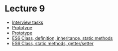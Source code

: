 <h1>
    Lecture 9
</h1>

<ul>
    <li>
        <a href="./01.md">Interview tasks</a>
    </li>
    <li>
        <a href="./02.md">Prototype</a>
    </li>
    <li>
        <a href="./03.md">Prototype</a>
    </li>
    <li>
        <a href="./04.md">ES6 Class, definition, inheritance, static methods</a>
    </li>
    <li>
        <a href="./05.md">ES6 Class, static methods, getter/setter</a>
    </li>
</ul>
